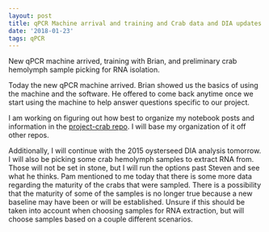 ```yaml
---
layout: post
title: qPCR Machine arrival and training and Crab data and DIA updates
date: '2018-01-23'
tags: qPCR
---
```


New qPCR machine arrived, training with Brian, and preliminary crab hemolymph sample picking for RNA isolation.

Today the new qPCR machine arrived. Brian showed us the basics of using the machine and the software. He offered to come back anytime once we start using the machine to help answer questions specific to our project.

I am working on figuring out how best to organize my notebook posts and information in the [project-crab repo](https://github.com/grace-ac/project-crab). I will base my organization of it off other repos.

Additionally, I will continue with the 2015 oysterseed DIA analysis tomorrow. I will also be picking some crab hemolymph samples to extract RNA from. Those will not be set in stone, but I will run the options past Steven and see what he thinks. Pam mentioned to me today that there is some more data regarding the maturity of the crabs that were sampled. There is a possibility that the maturity of some of the samples is no longer true because a new baseline may have been or will be established. Unsure if this should be taken into account when choosing samples for RNA extraction, but will choose samples based on a couple different scenarios. 
